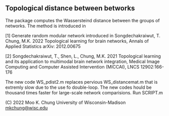 ## Topological distance between betworks

The package computes the Wassersteind distance between the groups of networks. The method is introduced in

[1] Generate random modular network introduced in Songdechakraiwut, T. Chung, M.K. 2022 Topological learning for brain networks, Annals of Applied Statistics arXiv: 2012.00675

[2] Songdechakraiwut, T., Shen, L., Chung, M.K. 2021 Topological learning and its application to multimodal brain network integration, Medical Image Computing and Computer Assisted Intervention (MICCAI), LNCS 12902:166-176

The new code WS_pdist2.m replaces pervious WS_distancemat.m that is extremly slow due to the use fo double-loop. The new codes hould be thousand times faster for large-scale network comparisions. Run SCRIPT.m



(C) 2022 Moo K. Chung
University of Wisconsin-Madison
mkchung@wisc.edu
